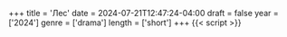 +++
title = 'Лес'
date = 2024-07-21T12:47:24-04:00
draft = false
year = ['2024']
genre = ['drama']
length = ['short']
+++
{{< script >}}